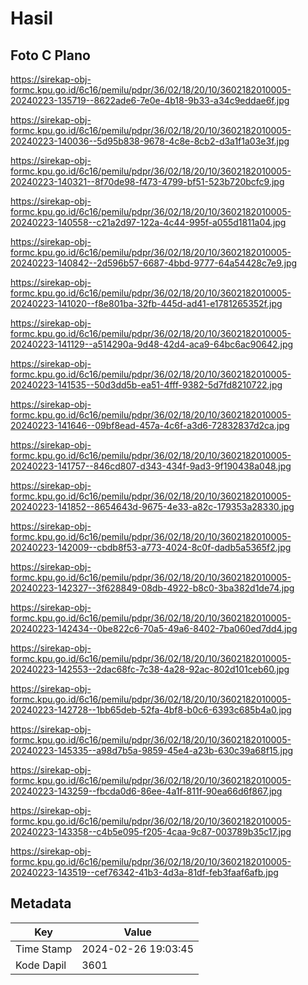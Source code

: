 # Hasil

## Foto C Plano

https://sirekap-obj-formc.kpu.go.id/6c16/pemilu/pdpr/36/02/18/20/10/3602182010005-20240223-135719--8622ade6-7e0e-4b18-9b33-a34c9eddae6f.jpg

https://sirekap-obj-formc.kpu.go.id/6c16/pemilu/pdpr/36/02/18/20/10/3602182010005-20240223-140036--5d95b838-9678-4c8e-8cb2-d3a1f1a03e3f.jpg

https://sirekap-obj-formc.kpu.go.id/6c16/pemilu/pdpr/36/02/18/20/10/3602182010005-20240223-140321--8f70de98-f473-4799-bf51-523b720bcfc9.jpg

https://sirekap-obj-formc.kpu.go.id/6c16/pemilu/pdpr/36/02/18/20/10/3602182010005-20240223-140558--c21a2d97-122a-4c44-995f-a055d1811a04.jpg

https://sirekap-obj-formc.kpu.go.id/6c16/pemilu/pdpr/36/02/18/20/10/3602182010005-20240223-140842--2d596b57-6687-4bbd-9777-64a54428c7e9.jpg

https://sirekap-obj-formc.kpu.go.id/6c16/pemilu/pdpr/36/02/18/20/10/3602182010005-20240223-141020--f8e801ba-32fb-445d-ad41-e1781265352f.jpg

https://sirekap-obj-formc.kpu.go.id/6c16/pemilu/pdpr/36/02/18/20/10/3602182010005-20240223-141129--a514290a-9d48-42d4-aca9-64bc6ac90642.jpg

https://sirekap-obj-formc.kpu.go.id/6c16/pemilu/pdpr/36/02/18/20/10/3602182010005-20240223-141535--50d3dd5b-ea51-4fff-9382-5d7fd8210722.jpg

https://sirekap-obj-formc.kpu.go.id/6c16/pemilu/pdpr/36/02/18/20/10/3602182010005-20240223-141646--09bf8ead-457a-4c6f-a3d6-72832837d2ca.jpg

https://sirekap-obj-formc.kpu.go.id/6c16/pemilu/pdpr/36/02/18/20/10/3602182010005-20240223-141757--846cd807-d343-434f-9ad3-9f190438a048.jpg

https://sirekap-obj-formc.kpu.go.id/6c16/pemilu/pdpr/36/02/18/20/10/3602182010005-20240223-141852--8654643d-9675-4e33-a82c-179353a28330.jpg

https://sirekap-obj-formc.kpu.go.id/6c16/pemilu/pdpr/36/02/18/20/10/3602182010005-20240223-142009--cbdb8f53-a773-4024-8c0f-dadb5a5365f2.jpg

https://sirekap-obj-formc.kpu.go.id/6c16/pemilu/pdpr/36/02/18/20/10/3602182010005-20240223-142327--3f628849-08db-4922-b8c0-3ba382d1de74.jpg

https://sirekap-obj-formc.kpu.go.id/6c16/pemilu/pdpr/36/02/18/20/10/3602182010005-20240223-142434--0be822c6-70a5-49a6-8402-7ba060ed7dd4.jpg

https://sirekap-obj-formc.kpu.go.id/6c16/pemilu/pdpr/36/02/18/20/10/3602182010005-20240223-142553--2dac68fc-7c38-4a28-92ac-802d101ceb60.jpg

https://sirekap-obj-formc.kpu.go.id/6c16/pemilu/pdpr/36/02/18/20/10/3602182010005-20240223-142728--1bb65deb-52fa-4bf8-b0c6-6393c685b4a0.jpg

https://sirekap-obj-formc.kpu.go.id/6c16/pemilu/pdpr/36/02/18/20/10/3602182010005-20240223-145335--a98d7b5a-9859-45e4-a23b-630c39a68f15.jpg

https://sirekap-obj-formc.kpu.go.id/6c16/pemilu/pdpr/36/02/18/20/10/3602182010005-20240223-143259--fbcda0d6-86ee-4a1f-811f-90ea66d6f867.jpg

https://sirekap-obj-formc.kpu.go.id/6c16/pemilu/pdpr/36/02/18/20/10/3602182010005-20240223-143358--c4b5e095-f205-4caa-9c87-003789b35c17.jpg

https://sirekap-obj-formc.kpu.go.id/6c16/pemilu/pdpr/36/02/18/20/10/3602182010005-20240223-143519--cef76342-41b3-4d3a-81df-feb3faaf6afb.jpg


## Metadata

| Key        | Value               |
| ---------- | ------------------- |
| Time Stamp | 2024-02-26 19:03:45 |
| Kode Dapil | 3601                |



